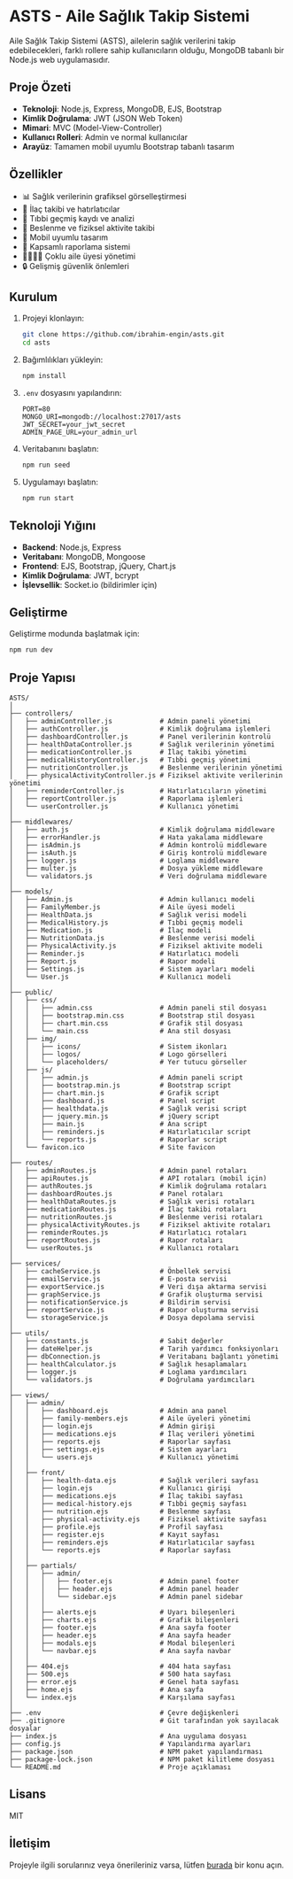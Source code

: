 # ASTS - Aile Sağlık Takip Sistemi

Aile Sağlık Takip Sistemi (ASTS), ailelerin sağlık verilerini takip edebilecekleri, farklı rollere sahip kullanıcıların olduğu, MongoDB tabanlı bir Node.js web uygulamasıdır.

## Proje Özeti

- **Teknoloji**: Node.js, Express, MongoDB, EJS, Bootstrap
- **Kimlik Doğrulama**: JWT (JSON Web Token)
- **Mimari**: MVC (Model-View-Controller)
- **Kullanıcı Rolleri**: Admin ve normal kullanıcılar
- **Arayüz**: Tamamen mobil uyumlu Bootstrap tabanlı tasarım

## Özellikler

- 📊 Sağlık verilerinin grafiksel görselleştirmesi
- 💊 İlaç takibi ve hatırlatıcılar
- 🏥 Tıbbi geçmiş kaydı ve analizi
- 🍎 Beslenme ve fiziksel aktivite takibi
- 📱 Mobil uyumlu tasarım
- 📑 Kapsamlı raporlama sistemi
- 👨‍👩‍👧‍👦 Çoklu aile üyesi yönetimi
- 🔒 Gelişmiş güvenlik önlemleri

## Kurulum

1. Projeyi klonlayın:
   ```bash
   git clone https://github.com/ibrahim-engin/asts.git
   cd asts
   ```

2. Bağımlılıkları yükleyin:
   ```bash
   npm install
   ```

3. `.env` dosyasını yapılandırın:
   ```
   PORT=80
   MONGO_URI=mongodb://localhost:27017/asts
   JWT_SECRET=your_jwt_secret
   ADMIN_PAGE_URL=your_admin_url
   ```

4. Veritabanını başlatın:
   ```bash
   npm run seed
   ```

5. Uygulamayı başlatın:
   ```bash
   npm run start
   ```

## Teknoloji Yığını

- **Backend**: Node.js, Express
- **Veritabanı**: MongoDB, Mongoose
- **Frontend**: EJS, Bootstrap, jQuery, Chart.js
- **Kimlik Doğrulama**: JWT, bcrypt
- **İşlevsellik**: Socket.io (bildirimler için)

## Geliştirme

Geliştirme modunda başlatmak için:

```bash
npm run dev
```

## Proje Yapısı

```
ASTS/
│
├── controllers/
│   ├── adminController.js            # Admin paneli yönetimi
│   ├── authController.js             # Kimlik doğrulama işlemleri
│   ├── dashboardController.js        # Panel verilerinin kontrolü
│   ├── healthDataController.js       # Sağlık verilerinin yönetimi
│   ├── medicationController.js       # İlaç takibi yönetimi
│   ├── medicalHistoryController.js   # Tıbbi geçmiş yönetimi
│   ├── nutritionController.js        # Beslenme verilerinin yönetimi
│   ├── physicalActivityController.js # Fiziksel aktivite verilerinin yönetimi
│   ├── reminderController.js         # Hatırlatıcıların yönetimi
│   ├── reportController.js           # Raporlama işlemleri
│   └── userController.js             # Kullanıcı yönetimi
│
├── middlewares/
│   ├── auth.js                       # Kimlik doğrulama middleware
│   ├── errorHandler.js               # Hata yakalama middleware
│   ├── isAdmin.js                    # Admin kontrolü middleware
│   ├── isAuth.js                     # Giriş kontrolü middleware
│   ├── logger.js                     # Loglama middleware
│   ├── multer.js                     # Dosya yükleme middleware
│   └── validators.js                 # Veri doğrulama middleware
│
├── models/
│   ├── Admin.js                      # Admin kullanıcı modeli
│   ├── FamilyMember.js               # Aile üyesi modeli
│   ├── HealthData.js                 # Sağlık verisi modeli
│   ├── MedicalHistory.js             # Tıbbi geçmiş modeli
│   ├── Medication.js                 # İlaç modeli
│   ├── NutritionData.js              # Beslenme verisi modeli
│   ├── PhysicalActivity.js           # Fiziksel aktivite modeli
│   ├── Reminder.js                   # Hatırlatıcı modeli
│   ├── Report.js                     # Rapor modeli
│   ├── Settings.js                   # Sistem ayarları modeli
│   └── User.js                       # Kullanıcı modeli
│
├── public/
│   ├── css/
│   │   ├── admin.css                 # Admin paneli stil dosyası
│   │   ├── bootstrap.min.css         # Bootstrap stil dosyası
│   │   ├── chart.min.css             # Grafik stil dosyası
│   │   └── main.css                  # Ana stil dosyası
│   ├── img/
│   │   ├── icons/                    # Sistem ikonları
│   │   ├── logos/                    # Logo görselleri
│   │   └── placeholders/             # Yer tutucu görseller
│   ├── js/
│   │   ├── admin.js                  # Admin paneli script
│   │   ├── bootstrap.min.js          # Bootstrap script
│   │   ├── chart.min.js              # Grafik script
│   │   ├── dashboard.js              # Panel script
│   │   ├── healthdata.js             # Sağlık verisi script
│   │   ├── jquery.min.js             # jQuery script
│   │   ├── main.js                   # Ana script
│   │   ├── reminders.js              # Hatırlatıcılar script
│   │   └── reports.js                # Raporlar script
│   └── favicon.ico                   # Site favicon
│
├── routes/
│   ├── adminRoutes.js                # Admin panel rotaları
│   ├── apiRoutes.js                  # API rotaları (mobil için)
│   ├── authRoutes.js                 # Kimlik doğrulama rotaları
│   ├── dashboardRoutes.js            # Panel rotaları
│   ├── healthDataRoutes.js           # Sağlık verisi rotaları
│   ├── medicationRoutes.js           # İlaç takibi rotaları
│   ├── nutritionRoutes.js            # Beslenme verisi rotaları
│   ├── physicalActivityRoutes.js     # Fiziksel aktivite rotaları
│   ├── reminderRoutes.js             # Hatırlatıcı rotaları
│   ├── reportRoutes.js               # Rapor rotaları
│   └── userRoutes.js                 # Kullanıcı rotaları
│
├── services/
│   ├── cacheService.js               # Önbellek servisi
│   ├── emailService.js               # E-posta servisi
│   ├── exportService.js              # Veri dışa aktarma servisi
│   ├── graphService.js               # Grafik oluşturma servisi
│   ├── notificationService.js        # Bildirim servisi
│   ├── reportService.js              # Rapor oluşturma servisi
│   └── storageService.js             # Dosya depolama servisi
│
├── utils/
│   ├── constants.js                  # Sabit değerler
│   ├── dateHelper.js                 # Tarih yardımcı fonksiyonları
│   ├── dbConnection.js               # Veritabanı bağlantı yönetimi
│   ├── healthCalculator.js           # Sağlık hesaplamaları
│   ├── logger.js                     # Loglama yardımcıları
│   └── validators.js                 # Doğrulama yardımcıları
│
├── views/
│   ├── admin/
│   │   ├── dashboard.ejs             # Admin ana panel
│   │   ├── family-members.ejs        # Aile üyeleri yönetimi
│   │   ├── login.ejs                 # Admin girişi
│   │   ├── medications.ejs           # İlaç verileri yönetimi
│   │   ├── reports.ejs               # Raporlar sayfası
│   │   ├── settings.ejs              # Sistem ayarları
│   │   └── users.ejs                 # Kullanıcı yönetimi
│   │
│   ├── front/
│   │   ├── health-data.ejs           # Sağlık verileri sayfası
│   │   ├── login.ejs                 # Kullanıcı girişi
│   │   ├── medications.ejs           # İlaç takibi sayfası
│   │   ├── medical-history.ejs       # Tıbbi geçmiş sayfası
│   │   ├── nutrition.ejs             # Beslenme sayfası
│   │   ├── physical-activity.ejs     # Fiziksel aktivite sayfası
│   │   ├── profile.ejs               # Profil sayfası
│   │   ├── register.ejs              # Kayıt sayfası
│   │   ├── reminders.ejs             # Hatırlatıcılar sayfası
│   │   └── reports.ejs               # Raporlar sayfası
│   │
│   ├── partials/
│   │   ├── admin/
│   │   │   ├── footer.ejs            # Admin panel footer
│   │   │   ├── header.ejs            # Admin panel header
│   │   │   └── sidebar.ejs           # Admin panel sidebar
│   │   │
│   │   ├── alerts.ejs                # Uyarı bileşenleri
│   │   ├── charts.ejs                # Grafik bileşenleri
│   │   ├── footer.ejs                # Ana sayfa footer
│   │   ├── header.ejs                # Ana sayfa header
│   │   ├── modals.ejs                # Modal bileşenleri
│   │   └── navbar.ejs                # Ana sayfa navbar
│   │
│   ├── 404.ejs                       # 404 hata sayfası
│   ├── 500.ejs                       # 500 hata sayfası
│   ├── error.ejs                     # Genel hata sayfası
│   ├── home.ejs                      # Ana sayfa
│   └── index.ejs                     # Karşılama sayfası
│
├── .env                              # Çevre değişkenleri
├── .gitignore                        # Git tarafından yok sayılacak dosyalar
├── index.js                          # Ana uygulama dosyası
├── config.js                         # Yapılandırma ayarları
├── package.json                      # NPM paket yapılandırması
├── package-lock.json                 # NPM paket kilitleme dosyası
└── README.md                         # Proje açıklaması
```

## Lisans

MIT

## İletişim

Projeyle ilgili sorularınız veya önerileriniz varsa, lütfen [burada](https://github.com/ibrahim-engin/asts/issues) bir konu açın.
